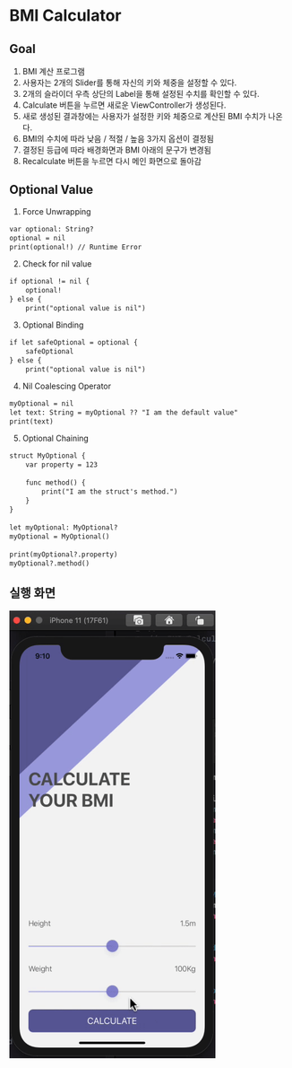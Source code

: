#  BMI Calculator

## Goal
1. BMI 계산 프로그램
2. 사용자는 2개의 Slider를 통해 자신의 키와 체중을 설정할 수 있다.
3. 2개의 슬라이더 우측 상단의 Label을 통해 설정된 수치를 확인할 수 있다.
4. Calculate 버튼을 누르면 새로운 ViewController가 생성된다.
5. 새로 생성된 결과창에는 사용자가 설정한 키와 체중으로 계산된 BMI 수치가 나온다.
6. BMI의 수치에 따라 낮음 / 적절 / 높음 3가지 옵션이 결정됨
7. 결정된 등급에 따라 배경화면과 BMI 아래의 문구가 변경됨
8. Recalculate 버튼을 누르면 다시 메인 화면으로 돌아감

## Optional Value
1. Force Unwrapping

```
var optional: String?
optional = nil
print(optional!) // Runtime Error
```

2. Check for nil value

```
if optional != nil {
    optional!
} else {
    print("optional value is nil")
```

3. Optional Binding

```
if let safeOptional = optional {
    safeOptional
} else {
    print("optional value is nil")
```

4. Nil Coalescing Operator

```
myOptional = nil
let text: String = myOptional ?? "I am the default value"
print(text)
```

5. Optional Chaining

```
struct MyOptional {
    var property = 123
    
    func method() {
        print("I am the struct's method.")
    }
}

let myOptional: MyOptional?
myOptional = MyOptional()

print(myOptional?.property)
myOptional?.method()
```

## 실행 화면
![BMICalculator](image/BMICalculator.gif)
